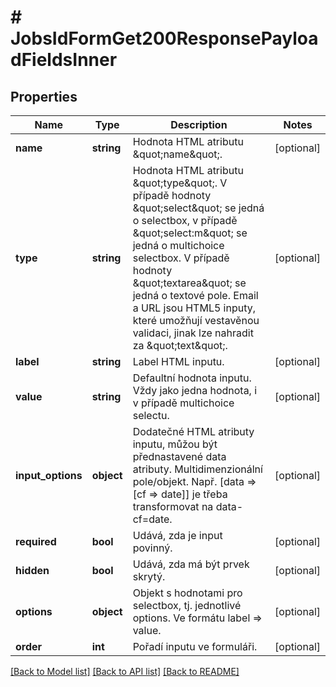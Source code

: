 # # JobsIdFormGet200ResponsePayloadFieldsInner

## Properties

Name | Type | Description | Notes
------------ | ------------- | ------------- | -------------
**name** | **string** | Hodnota HTML atributu \&quot;name\&quot;. | [optional]
**type** | **string** | Hodnota HTML atributu \&quot;type\&quot;. V případě hodnoty \&quot;select\&quot; se jedná o selectbox, v případě \&quot;select:m\&quot; se jedná o multichoice selectbox. V případě hodnoty \&quot;textarea\&quot; se jedná o textové pole. Email a URL jsou HTML5 inputy, které umožňují vestavěnou validaci, jinak lze nahradit za \&quot;text\&quot;. | [optional]
**label** | **string** | Label HTML inputu. | [optional]
**value** | **string** | Defaultní hodnota inputu. Vždy jako jedna hodnota, i v případě multichoice selectu. | [optional]
**input_options** | **object** | Dodatečné HTML atributy inputu, můžou být přednastavené data atributy. Multidimenzionální pole/objekt. Např. [data &#x3D;&gt; [cf &#x3D;&gt; date]] je třeba transformovat na data-cf&#x3D;date. | [optional]
**required** | **bool** | Udává, zda je input povinný. | [optional]
**hidden** | **bool** | Udává, zda má být prvek skrytý. | [optional]
**options** | **object** | Objekt s hodnotami pro selectbox, tj. jednotlivé options. Ve formátu label &#x3D;&gt; value. | [optional]
**order** | **int** | Pořadí inputu ve formuláři. | [optional]

[[Back to Model list]](../../README.md#models) [[Back to API list]](../../README.md#endpoints) [[Back to README]](../../README.md)
